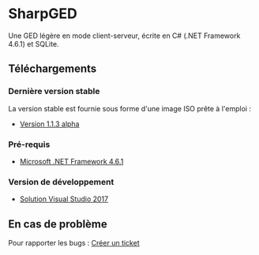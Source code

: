 # SharpGED #

Une GED légère en mode client-serveur, écrite en C# (.NET Framework 4.6.1) et SQLite.

## Téléchargements ##

### Dernière version stable ###

La version stable est fournie sous forme d'une image ISO prête à l'emploi :

* [Version 1.1.3 alpha](https://bitbucket.org/cgerardin/sharpged/downloads/SharpGED_1.1.3.iso)

### Pré-requis ###

* [Microsoft .NET Framework 4.6.1](https://www.microsoft.com/fr-FR/download/details.aspx?id=49982)

### Version de développement ###

* [Solution Visual Studio 2017](https://bitbucket.org/cgerardin/sharpged/get/0b3b8ca9ce50.zip)

## En cas de problème ##

Pour rapporter les bugs : [Créer un ticket](https://bitbucket.org/cgerardin/sharpged/issues/new)